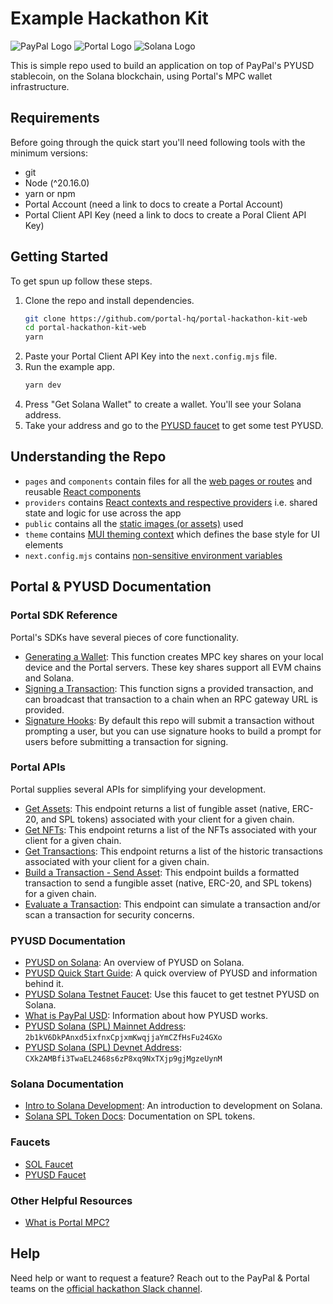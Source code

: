 # Example Hackathon Kit

![PayPal Logo](https://cdn.prod.website-files.com/66a9400bd5456b4248f11c92/66a940ca7f391719bd5ba2db_PayPal%201.png)
![Portal Logo](https://cdn.prod.website-files.com/66a9400bd5456b4248f11c92/66a940c97f391719bd5ba2b9_Portal%20logo%201.png)
![Solana Logo](<https://cdn.prod.website-files.com/66a9400bd5456b4248f11c92/66a940ca7f391719bd5ba2c5_Solana%20(SOL)%201.png>)

This is simple repo used to build an application on top of PayPal's PYUSD stablecoin, on the Solana blockchain, using Portal's MPC wallet infrastructure.

## Requirements

Before going through the quick start you'll need following tools with the minimum versions:

- git
- Node (^20.16.0)
- yarn or npm
- Portal Account (need a link to docs to create a Portal Account)
- Portal Client API Key (need a link to docs to create a Poral Client API Key)

## Getting Started

To get spun up follow these steps.

1. Clone the repo and install dependencies.
   ```bash
   git clone https://github.com/portal-hq/portal-hackathon-kit-web
   cd portal-hackathon-kit-web
   yarn
   ```
2. Paste your Portal Client API Key into the `next.config.mjs` file.
3. Run the example app.
   ```bash
   yarn dev
   ```
4. Press "Get Solana Wallet" to create a wallet. You'll see your Solana address.
5. Take your address and go to the [PYUSD faucet](https://faucet.paxos.com/) to get some test PYUSD.

## Understanding the Repo

- `pages` and `components` contain files for all the [web pages or routes](https://nextjs.org/docs/pages/building-your-application/routing/pages-and-layouts) and reusable [React components](https://react.dev/learn/your-first-component)
- `providers` contains [React contexts and respective providers](https://react.dev/learn/passing-data-deeply-with-context) i.e. shared state and logic for use across the app
- `public` contains all the [static images (or assets)](https://nextjs.org/docs/app/building-your-application/optimizing/static-assets) used
- `theme` contains [MUI theming context](https://mui.com/material-ui/customization/theming/) which defines the base style for UI elements
- `next.config.mjs` contains [non-sensitive environment variables](https://nextjs.org/docs/pages/api-reference/next-config-js/env)

## Portal & PYUSD Documentation

### Portal SDK Reference

Portal's SDKs have several pieces of core functionality.

- [Generating a Wallet](https://docs.portalhq.io/guides/web/create-a-wallet): This function creates MPC key shares on your local device and the Portal servers. These key shares support all EVM chains and Solana.
- [Signing a Transaction](https://docs.portalhq.io/guides/web/sign-a-transaction): This function signs a provided transaction, and can broadcast that transaction to a chain when an RPC gateway URL is provided.
- [Signature Hooks](https://docs.portalhq.io/guides/web/add-custom-signature-hooks): By default this repo will submit a transaction without prompting a user, but you can use signature hooks to build a prompt for users before submitting a transaction for signing.

### Portal APIs

Portal supplies several APIs for simplifying your development.

- [Get Assets](https://docs.portalhq.io/reference/client-api/v3-endpoints#get-assets-by-chain): This endpoint returns a list of fungible asset (native, ERC-20, and SPL tokens) associated with your client for a given chain.
- [Get NFTs](https://docs.portalhq.io/reference/client-api/v3-endpoints#get-nft-assets-by-chain): This endpoint returns a list of the NFTs associated with your client for a given chain.
- [Get Transactions](https://docs.portalhq.io/reference/client-api/v3-endpoints#get-transactions-by-chain): This endpoint returns a list of the historic transactions associated with your client for a given chain.
- [Build a Transaction - Send Asset](https://docs.portalhq.io/reference/client-api/v3-endpoints#build-a-send-asset-transaction): This endpoint builds a formatted transaction to send a fungible asset (native, ERC-20, and SPL tokens) for a given chain.
- [Evaluate a Transaction](https://docs.portalhq.io/reference/client-api/v3-endpoints#evaluate-a-transaction): This endpoint can simulate a transaction and/or scan a transaction for security concerns.

### PYUSD Documentation

- [PYUSD on Solana](https://solana.com/news/pyusd-paypal-solana-developer): An overview of PYUSD on Solana.
- [PYUSD Quick Start Guide](https://developer.paypal.com/community/blog/pyusd-quick-start-guide/): A quick overview of PYUSD and information behind it.
- [PYUSD Solana Testnet Faucet](https://faucet.paxos.com/): Use this faucet to get testnet PYUSD on Solana.
- [What is PayPal USD](https://www.paypal.com/us/cshelp/article/what-is-paypal-usd-pyusd-help1005): Information about how PYUSD works.
- [PYUSD Solana (SPL) Mainnet Address](https://explorer.solana.com/address/2b1kV6DkPAnxd5ixfnxCpjxmKwqjjaYmCZfHsFu24GXo): `2b1kV6DkPAnxd5ixfnxCpjxmKwqjjaYmCZfHsFu24GXo`
- [PYUSD Solana (SPL) Devnet Address](https://explorer.solana.com/address/CXk2AMBfi3TwaEL2468s6zP8xq9NxTXjp9gjMgzeUynM?cluster=devnet): `CXk2AMBfi3TwaEL2468s6zP8xq9NxTXjp9gjMgzeUynM`

### Solana Documentation

- [Intro to Solana Development](https://solana.com/developers/guides/getstarted/hello-world-in-your-browser): An introduction to development on Solana.
- [Solana SPL Token Docs](https://spl.solana.com/token): Documentation on SPL tokens.

### Faucets

- [SOL Faucet](https://faucet.solana.com/)
- [PYUSD Faucet](https://faucet.paxos.com/)

### Other Helpful Resources

- [What is Portal MPC?](https://docs.portalhq.io/resources/portals-mpc-architecture)

## Help

Need help or want to request a feature? Reach out to the PayPal & Portal teams on the [official hackathon Slack channel](https://portalcommunity.slack.com/archives/C07EZFF9N78).

